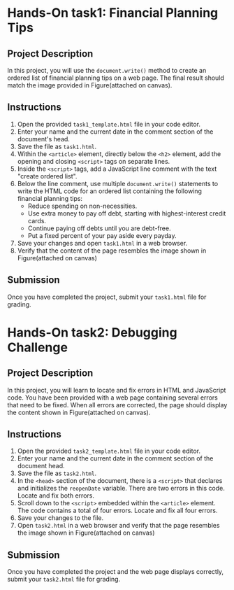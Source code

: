 # Hands-On task1: Financial Planning Tips

## Project Description
In this project, you will use the `document.write()` method to create an ordered list of financial planning tips on a web page. The final result should match the image provided in Figure(attached on canvas).

## Instructions
1. Open the provided `task1_template.html` file in your code editor.
2. Enter your name and the current date in the comment section of the document's head.
3. Save the file as `task1.html`.
4. Within the `<article>` element, directly below the `<h2>` element, add the opening and closing `<script>` tags on separate lines.
5. Inside the `<script>` tags, add a JavaScript line comment with the text "create ordered list".
6. Below the line comment, use multiple `document.write()` statements to write the HTML code for an ordered list containing the following financial planning tips:
   - Reduce spending on non-necessities.
   - Use extra money to pay off debt, starting with highest-interest credit cards.
   - Continue paying off debts until you are debt-free.
   - Put a fixed percent of your pay aside every payday.
7. Save your changes and open `task1.html` in a web browser.
8. Verify that the content of the page resembles the image shown in Figure(attached on canvas)

## Submission
Once you have completed the project, submit your `task1.html` file for grading.

# Hands-On task2: Debugging Challenge

## Project Description
In this project, you will learn to locate and fix errors in HTML and JavaScript code. You have been provided with a web page containing several errors that need to be fixed. When all errors are corrected, the page should display the content shown in Figure(attached on canvas).

## Instructions
1. Open the provided `task2_template.html` file in your code editor.
2. Enter your name and the current date in the comment section of the document head.
3. Save the file as `task2.html`.
4. In the `<head>` section of the document, there is a `<script>` that declares and initializes the `reopenDate` variable. There are two errors in this code. Locate and fix both errors.
5. Scroll down to the `<script>` embedded within the `<article>` element. The code contains a total of four errors. Locate and fix all four errors.
6. Save your changes to the file.
7. Open `task2.html` in a web browser and verify that the page resembles the image shown in Figure(attached on canvas)

## Submission
Once you have completed the project and the web page displays correctly, submit your `task2.html` file for grading.
